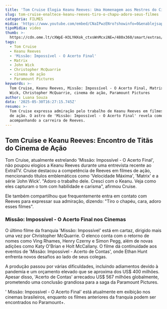 ```yaml
---
title: 'Tom Cruise Elogia Keanu Reeves: Uma Homenagem aos Mestres do Cinema de Ação'
slug: tom-cruise-enaltece-keanu-reeves-tiro-o-chapu-adoro-seus-filmes
categoria: FILMES
midia: 'https://www.youtube.com/embed/CNaIPwzENro?showinfo=0&enablejsapi=1'
tipoMidia: video
thumb: >-
  https://cdn.ome.lt/cXWpE-H3LYHXok_ctxsWnMcxiNE=/480x360/smart/extras/conteudos/omelete_THUMB_-_2025-05-30T123117.023.png
tags:
  - Tom Cruise
  - Keanu Reeves
  - 'Missão: Impossível - O Acerto Final'
  - Matrix
  - John Wick
  - Christopher McQuarrie
  - cinema de ação
  - Paramount Pictures
keywords: >-
  Tom Cruise, Keanu Reeves, Missão: Impossível - O Acerto Final, Matrix, John
  Wick, Christopher McQuarrie, cinema de ação, Paramount Pictures
author: Luana Souza
data: '2025-05-30T16:27:15.745Z'
resumo: >-
  Tom Cruise expressa admiração pelo trabalho de Keanu Reeves em filmes icônicos
  de ação. O astro de 'Missão: Impossível - O Acerto Final' revela como cresceu
  acompanhando a carreira de Reeves.
---
```


## Tom Cruise e Keanu Reeves: Encontro de Titãs do Cinema de Ação

Tom Cruise, atualmente estrelando 'Missão: Impossível - O Acerto Final', não poupou elogios a Keanu Reeves durante uma entrevista recente ao ExtraTV. Cruise destacou a competência de Reeves em filmes de ação, mencionando títulos emblemáticos como 'Velocidade Máxima', 'Matrix' e a série 'John Wick'. "Adoro o trabalho dele. Cresci com o Keanu. Veja como eles capturam o tom com habilidade e carisma", afirmou Cruise.

Ele também compartilhou que frequentemente entra em contato com Reeves para expressar sua admiração, dizendo: "Tiro o chapéu, cara, adoro esses filmes".

### Missão: Impossível - O Acerto Final nos Cinemas

O último filme da franquia 'Missão: Impossível' está em cartaz, dirigido mais uma vez por Christopher McQuarrie. O elenco conta com o retorno de nomes como Ving Rhames, Henry Czerny e Simon Pegg, além de novas adições como Katy O'Brian e Holt McCallany. O filme dá continuidade aos eventos de 'Missão: Impossível - Acerto de Contas', onde Ethan Hunt enfrenta novos desafios ao lado de seus colegas.

A produção passou por várias dificuldades, incluindo adiamentos devido à pandemia e um orçamento elevado que se aproxima dos US$ 400 milhões. Apesar disso, 'Acerto de Contas' arrecadou US$ 567 milhões globalmente, prometendo uma conclusão grandiosa para a saga da Paramount Pictures.

' Missão: Impossível - O Acerto Final' está atualmente em exibição nos cinemas brasileiros, enquanto os filmes anteriores da franquia podem ser encontrados no Paramount+.
